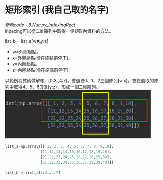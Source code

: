 # 矩形索引 (我自己取的名字)
_參照code：6.Numpy_IndexingRect_<br/>
indexing可以從二維陣列中取得一個矩形內資料的方法。

list_b = list_a[w:x:,y:z]
+ w=外圈起點。
+ x=外圈終點(會在終點前停下)。
+ y=內圈起點。
+ z=內圈終點(會在終底前停下)。

以範例程式碼做解釋，[0:3:,4:7]，會選取0、1、2三個陣列(w:x)，會在選取的陣列中取得4、5、6的值(y:z)，形成一個二維陣列。
![rect](./IMG/NumpyIndexingRect.png)
```python
list_a=np.array([[ 1, 2, 3, 4, 5, 6, 7, 8, 9,10],
                [11,12,13,14,15,16,17,18,19,20],
                [21,22,23,24,25,26,27,28,29,30],
                [31,32,33,34,35,36,37,38,39,40]])

list_b = list_a[0:3:,4:7]
```

